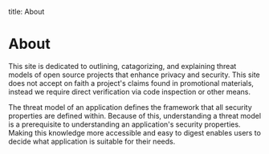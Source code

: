 title: About

# About

This site is dedicated to outlining, catagorizing, and explaining threat models
of open source projects that enhance privacy and security. This site does not
accept on faith a project's claims found in promotional materials, instead we
require direct verification via code inspection or other means.

The threat model of an application defines the framework that all security
properties are defined within. Because of this, understanding a threat model
is a prerequisite to understanding an application's security properties.
Making this knowledge more accessible and easy to digest enables users to
decide what application is suitable for their needs.  
